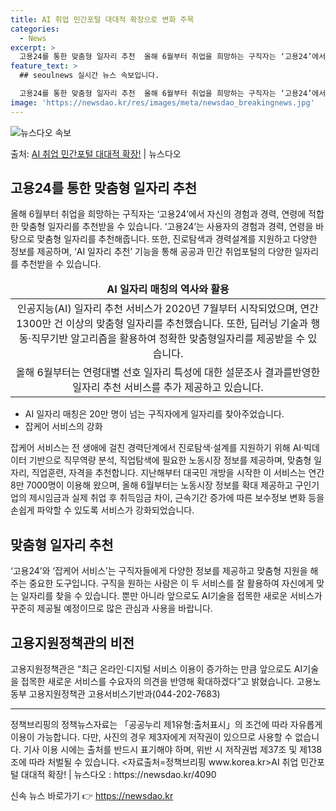 ```yaml
---
title: AI 취업 민간포털 대대적 확장으로 변화 주목
categories:
  - News
excerpt: >
  고용24를 통한 맞춤형 일자리 추천  올해 6월부터 취업을 희망하는 구직자는 ‘고용24’에서 자신의 경험과 …
feature_text: >
  ## seoulnews 실시간 뉴스 속보입니다.

  고용24를 통한 맞춤형 일자리 추천  올해 6월부터 취업을 희망하는 구직자는 ‘고용24’에서 자신의 경험과 …
image: 'https://newsdao.kr/res/images/meta/newsdao_breakingnews.jpg'
---
```


![뉴스다오 속보](https://newsdao.kr/res/images/meta/newsdao_breakingnews.jpg)

<p>출처: <a href="https://newsdao.kr/4090" rel="dofollow">AI 취업 민간포털 대대적 확장!</a> | 뉴스다오</p>

<h2 data-ke-size="size26">고용24를 통한 맞춤형 일자리 추천</h2>
<p data-ke-size="size16">올해 6월부터 취업을 희망하는 구직자는 ‘고용24’에서 자신의 경험과 경력, 연령에 적합한 맞춤형 일자리를 추천받을 수 있습니다. ‘고용24’는 사용자의 경험과 경력, 연령을 바탕으로 맞춤형 일자리를 추천해줍니다. 또한, 진로탐색과 경력설계를 지원하고 다양한 정보를 제공하며, ‘AI 일자리 추천’ 기능을 통해 공공과 민간 취업포털의 다양한 일자리를 추천받을 수 있습니다.</p>
<table>
<thead>
<tr>
<td style="text-align: center; height: 17px;"><b>AI 일자리 매칭의 역사와 활용</b></td>
</tr>
</thead>
<tbody>
<tr>
<td style="text-align: center; height: 17px;">인공지능(AI) 일자리 추천 서비스가 2020년 7월부터 시작되었으며, 연간 1300만 건 이상의 맞춤형 일자리를 추천했습니다. 또한, 딥러닝 기술과 행동·직무기반 알고리즘을 활용하여 정확한 맞춤형일자리를 제공받을 수 있습니다.</td>
</tr>
<tr>
<td style="text-align: center; height: 17px;">올해 6월부터는 연령대별 선호 일자리 특성에 대한 설문조사 결과를반영한 일자리 추천 서비스를 추가 제공하고 있습니다.</td>
</tr>
</tbody>
</table>
<ul>
<li>AI 일자리 매칭은 20만 명이 넘는 구직자에게 일자리를 찾아주었습니다.</li>
<li>잡케어 서비스의 강화</li>
</ul>
<p data-ke-size="size16">잡케어 서비스는 전 생애에 걸친 경력단계에서 진로탐색·설계를 지원하기 위해 AI·빅데이터 기반으로 직무역량 분석, 직업탐색에 필요한 노동시장 정보를 제공하며, 맞춤형 일자리, 직업훈련, 자격을 추천합니다. 지난해부터 대국민 개방을 시작한 이 서비스는 연간 8만 7000명이 이용해 왔으며, 올해 6월부터는 노동시장 정보를 확대 제공하고 구인기업의 제시임금과 실제 취업 후 취득임금 차이, 근속기간 증가에 따른 보수정보 변화 등을 손쉽게 파악할 수 있도록 서비스가 강화되었습니다.</p>
<h2 data-ke-size="size26">맞춤형 일자리 추천</h2>
<p data-ke-size="size16">‘고용24’와 ‘잡케어 서비스’는 구직자들에게 다양한 정보를 제공하고 맞춤형 지원을 해주는 중요한 도구입니다. 구직을 원하는 사람은 이 두 서비스를 잘 활용하여 자신에게 맞는 일자리를 찾을 수 있습니다. 뿐만 아니라 앞으로도 AI기술을 접목한 새로운 서비스가 꾸준히 제공될 예정이므로 많은 관심과 사용을 바랍니다.</p>
<h2 data-ke-size="size26">고용지원정책관의 비전</h2>
<p data-ke-size="size16">고용지원정책관은 “최근 온라인·디지털 서비스 이용이 증가하는 만큼 앞으로도 AI기술을 접목한 새로운 서비스를 수요자의 의견을 반영해 확대하겠다”고 밝혔습니다. 고용노동부 고용지원정책관 고용서비스기반과(044-202-7683)</p>
<hr>
<p data-ke-size="size16">정책브리핑의 정책뉴스자료는 「공공누리 제1유형:출처표시」의 조건에 따라 자유롭게 이용이 가능합니다. 다만, 사진의 경우 제3자에게 저작권이 있으므로 사용할 수 없습니다. 기사 이용 시에는 출처를 반드시 표기해야 하며, 위반 시 저작권법 제37조 및 제138조에 따라 처벌될 수 있습니다. <자료출처=정책브리핑 www.korea.kr>AI 취업 민간포털 대대적 확장! | 뉴스다오  : https://newsdao.kr/4090</p>
 

신속 뉴스 바로가기 👉 <a href="https://newsdao.kr" rel="dofollow">https://newsdao.kr</a>


